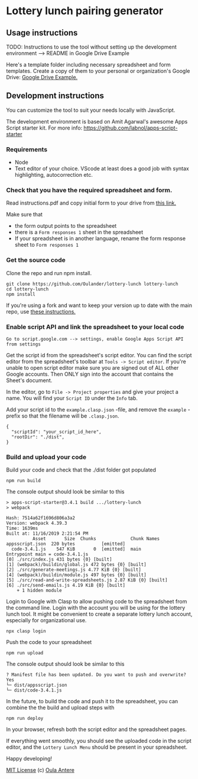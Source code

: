 # Lottery lunch pairing generator

## Usage instructions

TODO: Instructions to use the tool without setting up the development environment --> README in Google Drive Example

Here's a template folder including necessary spreadsheet and form templates. Create a copy of them to your personal or organization's Google Drive:
[Google Drive Example.](https://drive.google.com/open?id=1QCP4pGlA-mGtN0qac88k1IgUi6QAOzM3)

## Development instructions

You can customize the tool to suit your needs locally with JavaScript.

The development environment is based on Amit Agarwal's awesome Apps Script starter kit.
For more info:
https://github.com/labnol/apps-script-starter

### Requirements

- Node
- Text editor of your choice. VScode at least does a good job
  with syntax highlighting, autocorrection etc.

### Check that you have the required spreadsheet and form.

Read instructions.pdf and copy initial form to your drive from [this link.](https://drive.google.com/open?id=1QCP4pGlA-mGtN0qac88k1IgUi6QAOzM3)

Make sure that

- the form output points to the spreadsheet
- there is a `Form responses 1` sheet in the spreadsheet
- If your spreadsheet is in another language, rename the form response sheet to `Form responses 1`

### Get the source code

Clone the repo and run npm install.

```
git clone https://github.com/Oulander/lottery-lunch lottery-lunch
cd lottery-lunch
npm install
```

If you're using a fork and want to keep your version up to date with the main repo, use [these instructions.](https://help.github.com/en/github/collaborating-with-issues-and-pull-requests/syncing-a-fork)

### Enable script API and link the spreadsheet to your local code

```
Go to script.google.com --> settings, enable Google Apps Script API from settings
```

Get the script id from the spreadsheet's script editor. You can find the
script editor from the spreadsheet's toolbar at `Tools -> Script editor`. If you're unable to open script editor make sure you are signed out of ALL other Google accounts. Then ONLY sign into the account that contains the Sheet's document.

In the editor, go to `File -> Project properties` and give your project a name.
You will find your `Script ID` under the `Info` tab.

Add your script id to the `example.clasp.json` -file, and remove the `example` -prefix so that the filename will be `.clasp.json`.

```
{
  "scriptId": "your_script_id_here",
  "rootDir": "./dist",
}
```

### Build and upload your code

Build your code and check that the ./dist folder got populated

```
npm run build
```

The console output should look be similar to this

```
> apps-script-starter@3.4.1 build .../lottery-lunch
> webpack

Hash: 7514a62f1696d806a3a2
Version: webpack 4.39.3
Time: 1639ms
Built at: 11/16/2019 2:21:54 PM
          Asset       Size  Chunks             Chunk Names
appsscript.json  220 bytes          [emitted]
  code-3.4.1.js    547 KiB       0  [emitted]  main
Entrypoint main = code-3.4.1.js
[0] ./src/index.js 431 bytes {0} [built]
[1] (webpack)/buildin/global.js 472 bytes {0} [built]
[2] ./src/generate-meetings.js 4.77 KiB {0} [built]
[4] (webpack)/buildin/module.js 497 bytes {0} [built]
[5] ./src/read-and-write-spreadsheets.js 2.87 KiB {0} [built]
[6] ./src/send-emails.js 4.19 KiB {0} [built]
    + 1 hidden module
```

Login to Google with Clasp to allow pushing code to the spreadsheet from the command line. Login with the account you will be using for the lottery lunch tool. It might be convenient to create a separate lottery lunch account, especially for organizational use.

```
npx clasp login
```

Push the code to your spreadsheet

```
npm run upload
```

The console output should look be similar to this

```
? Manifest file has been updated. Do you want to push and overwrite? Yes
└─ dist/appsscript.json
└─ dist/code-3.4.1.js
```

In the future, to build the code and push it to the spreadsheet, you can combine the the build and upload steps with

```
npm run deploy
```

In your browser, refresh both the script editor and the spreadsheet pages.

If everything went smoothly, you should see the uploaded code in the
script editor, and the `Lottery Lunch Menu` should be
present in your spreadsheet.

Happy developing!

[MIT License](https://github.com/labnol/apps-script-starter/blob/master/LICENSE) (c) [Oula Antere](https://linkedin.com/in/oulaantere)
